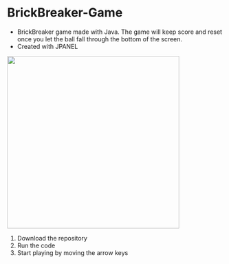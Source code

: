 # BrickBreaker-Game
* BrickBreaker game made with Java. The game will keep score and reset once you let the ball fall through the bottom of the screen. 
* Created with JPANEL

<img src="https://github.com/pacellidomonic/BrickBreaker-Game/assets/63662881/44188c8c-025a-4cb2-8081-a86c88b589c9" width="400"/>


1. Download the repository
2. Run the code
3. Start playing by moving the arrow keys
